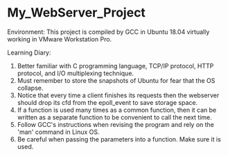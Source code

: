 # My_WebServer_Project


Environment: 
This project is compiled by GCC in Ubuntu 18.04 virtually working in VMware Workstation Pro.

Learning Diary:
1. Better familiar with C programming language, TCP/IP protocol, HTTP protocol, and I/O multiplexing technique.
2. Must remember to store the snapshots of Ubuntu for fear that the OS collapse.
3. Notice that every time a client finishes its requests then the webserver should drop its cfd from the epoll_event to save storage space.
4. If a function is used many times as a common function, then it can be written as a separate function to be convenient to call the next time.
5. Follow GCC's instructions when revising the program and rely on the 'man' command in Linux OS.
6. Be careful when passing the parameters into a function. Make sure it is used.      
